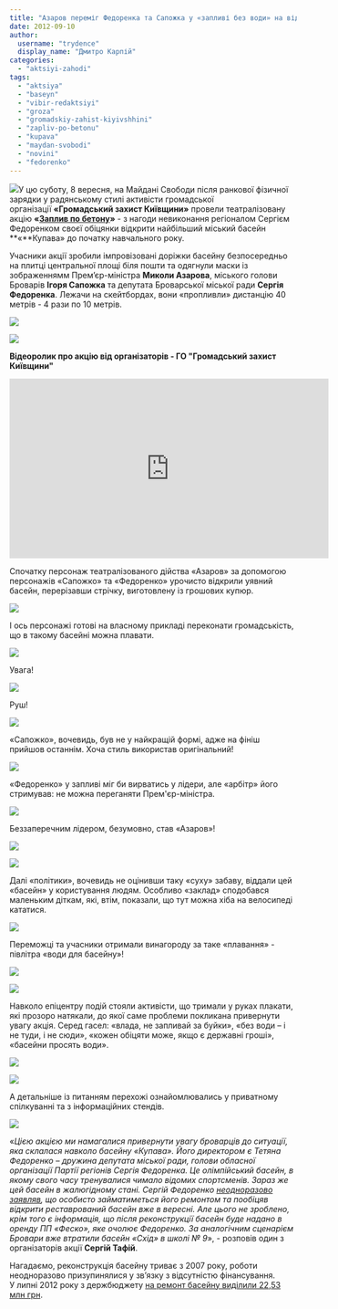 ```yaml
---
title: "Азаров переміг Федоренка та Сапожка у «запливі без води» на відкритті басейну в Броварах. ВІДЕО"
date: 2012-09-10
author: 
  username: "trydence"
  display_name: "Дмитро Карпій"
categories: 
  - "aktsiyi-zahodi"
tags: 
  - "aktsiya"
  - "baseyn"
  - "vibir-redaktsiyi"
  - "groza"
  - "gromadskiy-zahist-kiyivshhini"
  - "zapliv-po-betonu"
  - "kupava"
  - "maydan-svobodi"
  - "novini"
  - "fedorenko"
---
```


[![](https://mpz.brovary.org/wp-content/uploads/2012/09/DSC_9111.jpg)](https://mpz.brovary.org/wp-content/uploads/2012/09/DSC_9111.jpg)У цю суботу, 8 вересня, на Майдані Свободи після ранкової фізичної зарядки у радянському стилі активісти громадської організації **«Громадський захист Київщини»** провели театралізовану акцію **«[Заплив по бетону](https://mpz.brovary.org/8-veresnya-u-brovarah-vidbudetsya-zapliv-po-betonu/)»** \- з нагоди невиконання регіоналом Сергієм Федоренком своєї обіцянки відкрити найбільший міський басейн **«**Купава» до початку навчального року.

Учасники акції зробили імпровізовані доріжки басейну безпосередньо на плитці центральної площі біля пошти та одягнули маски із зображеннямм Прем’єр-міністра **Миколи Азарова**, міського голови Броварів **Ігоря Сапожка** та депутата Броварської міської ради **Сергія Федоренка**. Лежачи на скейтбордах, вони «пропливли» дистанцію 40 метрів - 4 рази по 10 метрів.

[![](https://mpz.brovary.org/wp-content/uploads/2012/09/DSC_9096.jpg)](https://mpz.brovary.org/wp-content/uploads/2012/09/DSC_9096.jpg)

[![](https://mpz.brovary.org/wp-content/uploads/2012/09/DSC_9102.jpg)](https://mpz.brovary.org/wp-content/uploads/2012/09/DSC_9102.jpg)

**Відеоролик про акцію від організаторів - ГО "Громадський захист Київщини"**

<iframe src="http://www.youtube.com/embed/zlDMzspPJac" frameborder="0" width="560" height="315"></iframe>

Спочатку персонаж театралізованого дійства «Азаров» за допомогою персонажів «Сапожко» та «Федоренко» урочисто відкрили уявний басейн, перерізавши стрічку, виготовлену із грошових купюр.

[![](https://mpz.brovary.org/wp-content/uploads/2012/09/DSC_9106.jpg)](https://mpz.brovary.org/wp-content/uploads/2012/09/DSC_9106.jpg)

І ось персонажі готові на власному прикладі переконати громадськість, що в такому басейні можна плавати.

[![](https://mpz.brovary.org/wp-content/uploads/2012/09/DSC_9111.jpg)](https://mpz.brovary.org/wp-content/uploads/2012/09/DSC_9111.jpg)

Увага!

[![](https://mpz.brovary.org/wp-content/uploads/2012/09/DSC_9115.jpg)](https://mpz.brovary.org/wp-content/uploads/2012/09/DSC_9115.jpg)

Руш!

[![](https://mpz.brovary.org/wp-content/uploads/2012/09/DSC_9119.jpg)](https://mpz.brovary.org/wp-content/uploads/2012/09/DSC_9119.jpg)

«Сапожко», вочевидь, був не у найкращій формі, адже на фініш прийшов останнім. Хоча стиль використав оригінальний!

[![](https://mpz.brovary.org/wp-content/uploads/2012/09/DSC_9146.jpg)](https://mpz.brovary.org/wp-content/uploads/2012/09/DSC_9146.jpg)

«Федоренко» у запливі міг би вирватись у лідери, але «арбітр» його стримував: не можна переганяти Прем'єр-міністра.

[![](https://mpz.brovary.org/wp-content/uploads/2012/09/DSC_9125.jpg)](https://mpz.brovary.org/wp-content/uploads/2012/09/DSC_9125.jpg)

Беззаперечним лідером, безумовно, став «Азаров»!

[![](https://mpz.brovary.org/wp-content/uploads/2012/09/DSC_9128.jpg)](https://mpz.brovary.org/wp-content/uploads/2012/09/DSC_9128.jpg)

[![](https://mpz.brovary.org/wp-content/uploads/2012/09/DSC_9158.jpg)](https://mpz.brovary.org/wp-content/uploads/2012/09/DSC_9158.jpg)

Далі «політики», вочевидь не оцінивши таку «суху» забаву, віддали цей «басейн» у користування людям. Особливо «заклад» сподобався маленьким діткам, які, втім, показали, що тут можна хіба на велосипеді кататися.

[![](https://mpz.brovary.org/wp-content/uploads/2012/09/DSC_9205.jpg)](https://mpz.brovary.org/wp-content/uploads/2012/09/DSC_9205.jpg)

Переможці та учасники отримали винагороду за таке «плавання» - півлітра «води для басейну»!

[![](https://mpz.brovary.org/wp-content/uploads/2012/09/DSC_9217.jpg)](https://mpz.brovary.org/wp-content/uploads/2012/09/DSC_9217.jpg)

[![](https://mpz.brovary.org/wp-content/uploads/2012/09/DSC_9218.jpg)](https://mpz.brovary.org/wp-content/uploads/2012/09/DSC_9218.jpg)

Навколо епіцентру подій стояли активісти, що тримали у руках плакати, які прозоро натякали, до якої саме проблеми покликана привернути увагу акція. Серед гасел: «влада, не запливай за буйки», «без води – і не туди, і не сюди», «кожен обіцяти може, якщо є державні гроші», «басейни просять води».

[![](https://mpz.brovary.org/wp-content/uploads/2012/09/DSC_9151.jpg)](https://mpz.brovary.org/wp-content/uploads/2012/09/DSC_9151.jpg)

[![](https://mpz.brovary.org/wp-content/uploads/2012/09/DSC_9175.jpg)](https://mpz.brovary.org/wp-content/uploads/2012/09/DSC_9175.jpg)

А детальніше із питанням перехожі ознайомлювались у приватному спілкуванні та з інформаційних стендів.

[![](https://mpz.brovary.org/wp-content/uploads/2012/09/Image00001.jpg)](https://mpz.brovary.org/wp-content/uploads/2012/09/Image00001.jpg)

«_Цією акцією ми намагалися привернути увагу броварців до ситуації, яка склалася навколо басейну «Купава». Його директором є Тетяна Федоренко – дружина депутата міської ради, голови обласної організації Партії регіонів Сергія Федоренка. Це олімпійський басейн, в якому свого часу тренувалися чимало відомих спортсменів. Зараз же цей басейн в жалюгідному стані. Сергій Федоренко [неодноразово заявляв](https://mpz.brovary.org/fedorenko-i-sapozhko-obitsyayut-kupavu-n/), що особисто займатиметься його ремонтом та пообіцяв відкрити реставрований басейн вже в вересні. Але цього не зроблено, крім того є інформація, що після реконструкції басейн буде надано в оренду ПП «Феско», яке очолює Федоренко. За аналогічним сценарієм Бровари вже втратили басейн «Схід» в школі № 9_», - розповів один з організаторів акції **Сергій Тафій**.

Нагадаємо, реконструкція басейну триває з 2007 року, роботи неодноразово призупинялися у зв’язку з відсутністю фінансування. У липні 2012 року з держбюджету [на ремонт басейну виділили 22,53 млн грн](https://mpz.brovary.org/na-rekonstruktsiyu-plavalnogo-baseynu-kupava-dali-23-milyoni-z-derzhbyudzhetu/).

